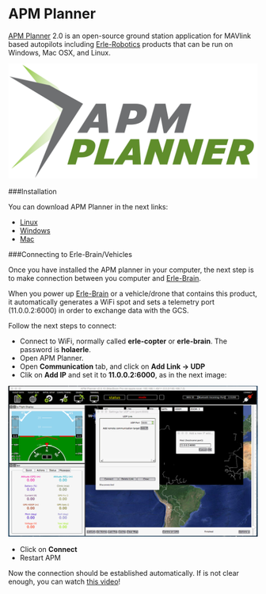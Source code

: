 # APM Planner

[APM Planner](http://planner2.ardupilot.com/) 2.0 is an open-source ground station application for MAVlink based autopilots including [Erle-Robotics](http://erlerobotics.com) products that can be run on Windows, Mac OSX, and Linux.

![APM planner logo](../img/GCS/apm_planner_logo.png)

###Installation

You can download APM Planner in the next links:

* [Linux](http://planner2.ardupilot.com/wiki/installation-for-linux/)
* [Windows](http://planner2.ardupilot.com/wiki/install-windows/)
* [Mac](http://planner2.ardupilot.com/wiki/mac-install/)

###Connecting to Erle-Brain/Vehicles

Once you have installed the APM planner in your computer, the next step is to make connection between you computer and [Erle-Brain](http://erlerobotics.com/blog/erle-brain).

When you power up [Erle-Brain](http://erlerobotics.com/blog/erle-brain) or a vehicle/drone that contains this product, it automatically generates a WiFi spot and sets a telemetry port (11.0.0.2:6000) in order to exchange data with the GCS.

Follow the next steps to connect:

* Connect to WiFi, normally called **erle-copter** or **erle-brain**. The password is **holaerle**.
* Open APM Planner.
* Open **Communication** tab, and click on **Add Link -> UDP**
* Clik on **Add IP** and set it to **11.0.0.2:6000**, as in the next image:

![APM UDP](../img/GCS/apm_udp.png)

* Click on **Connect**
* Restart APM

Now the connection should be established automatically. If is not clear enough, you can watch [this video](https://www.youtube.com/watch?feature=player_detailpage&v=pKJyeTF_Qbo#t=69)!



